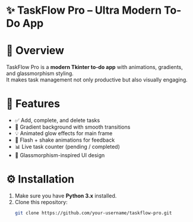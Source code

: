 # ✨ TaskFlow Pro – Ultra Modern To-Do App

# 📝 Overview
TaskFlow Pro is a **modern Tkinter to-do app** with animations, gradients, and glassmorphism styling.  
It makes task management not only productive but also visually engaging.  

# 🚀 Features
- ✅ Add, complete, and delete tasks  
- 🌈 Gradient background with smooth transitions  
- 💡 Animated glow effects for main frame  
- 🎉 Flash + shake animations for feedback  
- 📊 Live task counter (pending / completed)  
- 🎨 Glassmorphism-inspired UI design  


# ⚙️ Installation
1. Make sure you have **Python 3.x** installed.  
2. Clone this repository:  
   ```bash
   git clone https://github.com/your-username/taskflow-pro.git
